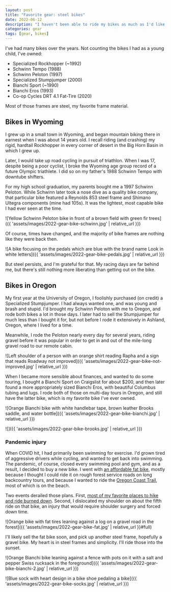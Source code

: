 ```yaml
---
layout: post
title: "Favorite gear: steel bikes"
date: 2022-06-12
description: "I haven't been able to ride my bikes as much as I'd like, having dislocated my shoulder on the bike in 2020. But following surgery and continuing recovery, I'm ready to get back in the saddle."
categories: gear
tags: [gear, bikes]
---
```


I've had many bikes over the years. Not counting the bikes I had as a young child, I've owned:

- Specialized Rockhopper (~1992)
- Schwinn Tempo (1988)
- Schwinn Peloton (1997)
- Specialized Stumpjumper (2000)
- Bianchi Sport (~1990)
- Bianchi Eros (1993)
- Co-op Cycles DRT 4.1 Fat-Tire (2020)

Most of those frames are steel, my favorite frame material.

## Bikes in Wyoming
I grew up in a small town in Wyoming, and began mountain biking there in earnest when I was about 14 years old. I recall riding (and crashing) my rigid, hardtail Rockhopper in every corner of desert in the Big Horn Basin in which I grew up.

Later, I would take up road cycling in pursuit of triathlon. When I was 17, despite being a poor cyclist, I broke the Wyoming age group record of a future Olympic triathlete. I did so on my father's 1988 Schwinn Tempo with downtube shifters.

For my high school graduation, my parents bought me a 1997 Schwinn Peloton. While Schwinn later took a nose dive as a quality bike company, that particular bike featured a Reynolds 853 steel frame and Shimano Ultegra components (mine had 105s). It was the lightest, most capable bike I had ever seen at the time.

![Yellow Schwinn Peloton bike in front of a brown field with green fir trees]({{ 'assets/images/2022-gear-bike-schwinn.jpg' | relative_url }})

Of course, times have changed, and the majority of bike frames are nothing like they were back then.

![A bike focusing on the pedals which are blue with the brand name Look in white letters]({{ 'assets/images/2022-gear-bike-pedals.jpg' | relative_url }})

But steel persists, and I'm grateful for that. My racing days are far behind me, but there's still nothing more liberating than getting out on the bike.

## Bikes in Oregon
My first year at the University of Oregon, I foolishly purchased (on credit) a Specialized Stumpjumper. I had always wanted one, and was young and brash and stupid. I'd brought my Schwinn Peloton with me to Oregon, and rode both bikes a lot in those days. I later had to sell the Stumpjumper for much less than I bought it for, but not before I rode it extensively in Ashland, Oregon, where I lived for a time.

Meanwhile, I rode the Peloton nearly every day for several years, riding gravel before it was popular in order to get in and out of the mile-long gravel road to our remote cabin.

![Left shoulder of a person with an orange shirt reading Rapha and a sign that reads Roadway not improved]({{ 'assets/images/2022-gear-bike-not-improved.jpg' | relative_url }})

When I became more sensible about finances, and wanted to do some touring, I bought a Bianchi Sport on Craigslist for about $200, and then later found a more appropriately sized Bianchi Eros, with beautiful Columbus tubing and lugs. I rode both of those on multi-day tours in Oregon, and still have the latter bike, which is my favorite bike I've ever owned.

![Orange Bianchi bike with white handlebar tape, brown leather Brooks saddle, and water bottle]({{ 'assets/images/2022-gear-bike-bianchi.jpg' | relative_url }})

![]({{ 'assets/images/2022-gear-bike-brooks.jpg' | relative_url }})

### Pandemic injury
When COVID hit, I had primarily been swimming for exercise. I'd grown tired of aggressive drivers while cycling, and wanted to get back into swimming. The pandemic, of course, closed every swimming pool and gym, and as a result, I decided to buy a new bike. I went with [an affordable fat bike](https://www.rei.com/product/172198/co-op-cycles-drt-41-fat-tire-bike), mostly because I thought I could ride it on rough forest service roads on long backcountry tours, and because I wanted to ride the [Oregon Coast Trail](https://stateparks.oregon.gov/index.cfm?do=v.page&id=95), most of which is on the beach.

Two events derailed those plans. First, [most of my favorite places to hike and ride burned down](https://en.wikipedia.org/wiki/2020_Oregon_wildfires). Second, I dislocated my shoulder on about the fifth ride on that bike, an injury that would require shoulder surgery and forced down time.

![Orange bike with fat tires leaning against a log on a gravel road in the forest]({{ 'assets/images/2022-gear-bike-fat.jpg' | relative_url }}#full)

I'll likely sell the fat bike soon, and pick up another steel frame, hopefully a gravel bike. My heart is in steel frames and simplicity. I'll ride those into the sunset.

![Orange Bianchi bike leaning against a fence with pots on it with a salt and pepper Swiss rucksack in the foreground]({{ 'assets/images/2022-gear-bike-bianchi-2.jpg' | relative_url }})

![Blue sock with heart design in a bike shoe pedaling a bike]({{ 'assets/images/2022-gear-bike-socks.jpg' | relative_url }})